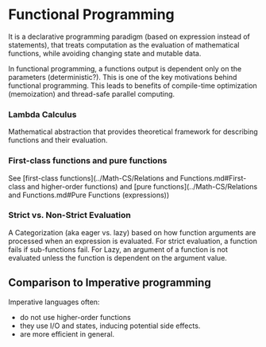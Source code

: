# Functional Programming
It is a declarative programming paradigm (based on expression instead of statements), that treats computation as the evaluation of mathematical functions, while avoiding changing state and mutable data.

In functional programming, a functions output is dependent only on the parameters (deterministic?). This is one of the key motivations behind functional programming. This leads to benefits of compile-time optimization (memoization) and thread-safe parallel computing.

### Lambda Calculus
Mathematical abstraction that provides theoretical framework for describing functions and their evaluation.

### First-class functions and pure functions
See [first-class functions](../Math-CS/Relations and Functions.md#First-class and higher-order functions) and [pure functions](../Math-CS/Relations and Functions.md#Pure Functions (expressions))

### Strict vs. Non-Strict Evaluation
A Categorization (aka eager vs. lazy) based on how function arguments are processed when an expression is evaluated. For strict evaluation, a function fails if sub-functions fail. For Lazy, an argument of a function is not evaluated unless the function is dependent on the argument value.

## Comparison to Imperative programming
Imperative languages often:
- do not use higher-order functions
- they use I/O and states, inducing potential side effects.
- are more efficient in general.
